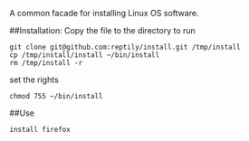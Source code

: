 A common facade for installing Linux OS software.

##Installation:
Copy the file to the directory to run
```
git clone git@github.com:reptily/install.git /tmp/install
cp /tmp/install/install ~/bin/install
rm /tmp/install -r
```
set the rights
```
chmod 755 ~/bin/install
```

##Use
```
install firefox
```
